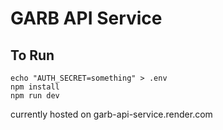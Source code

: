 # GARB API Service

## To Run

```
echo "AUTH_SECRET=something" > .env
npm install
npm run dev
```

currently hosted on garb-api-service.render.com
